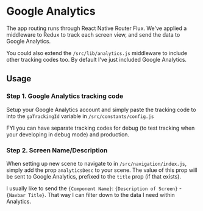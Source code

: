 # Google Analytics

The app routing runs through React Native Router Flux. We've applied a middleware to Redux to track each screen view, and send the data to Google Analytics.

You could also extend the `/src/lib/analytics.js` middleware to include other tracking codes too. By default I've just included Google Analytics.

## Usage

### Step 1. Google Analytics tracking code

Setup your Google Analytics account and simply paste the tracking code to into the `gaTrackingId` variable in `/src/constants/config.js`

FYI you can have separate tracking codes for debug (to test tracking when your developing in debug mode) and production.

### Step 2. Screen Name/Description

When setting up new scene to navigate to in `/src/navigation/index.js`, simply add the prop `analyticsDesc` to your scene. The value of this prop will be sent to Google Analytics, prefixed to the `title` prop (if that exists).

I usually like to send the `{Component Name}`: `{Description of Screen}` - `{Navbar Title}`. That way I can filter down to the data I need within Analytics.